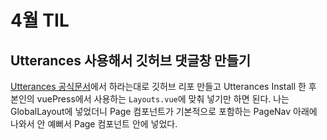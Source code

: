 # 4월 TIL

## Utterances 사용해서 깃허브 댓글창 만들기

[Utterances 공식문서](https://utteranc.es/)에서 하라는대로 깃허브 리포 만들고 Utterances Install 한 후 본인의 vuePress에서 사용하는 `Layouts.vue`에 맞춰 넣기만 하면 된다. 나는 GlobalLayout에 넣었더니 Page 컴포넌트가 기본적으로 포함하는 PageNav 아래에 나와서 안 예뻐서 Page 컴포넌트 안에 넣었다.